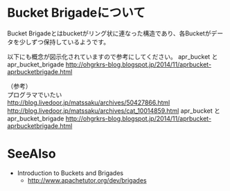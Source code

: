 # Bucket Brigadeについて
Bucket Brigadeとはbucketがリング状に連なった構造であり、各Bucketがデータを少しずつ保持しているようです。


以下にも概念が図示化されていますので参考にしてください。
apr_bucket と apr_bucket_brigade 
	http://ohgrkrs-blog.blogspot.jp/2014/11/aprbucket-aprbucketbrigade.html



（参考）	
	プログラマでいたい
		http://blog.livedoor.jp/matssaku/archives/50427866.html
		http://blog.livedoor.jp/matssaku/archives/cat_10014859.html
	apr_bucket と apr_bucket_brigade 
		http://ohgrkrs-blog.blogspot.jp/2014/11/aprbucket-aprbucketbrigade.html


# SeeAlso
- Introduction to Buckets and Brigades
  - http://www.apachetutor.org/dev/brigades
